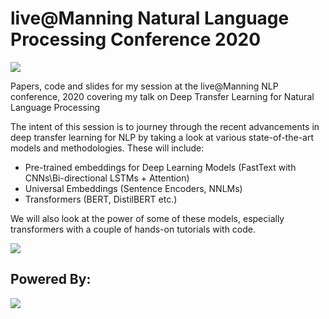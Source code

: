 # live@Manning Natural Language Processing Conference 2020

![](https://i.imgur.com/eX2fqR2.png)

Papers, code and slides for my session at the live@Manning NLP conference, 2020 covering my talk on Deep Transfer Learning for Natural Language Processing

The intent of this session is to journey through the recent advancements in deep transfer learning for NLP by taking a look at various state-of-the-art models and methodologies. These will include: 

- Pre-trained embeddings for Deep Learning Models (FastText with CNNs\Bi-directional LSTMs + Attention)
- Universal Embeddings (Sentence Encoders, NNLMs)
- Transformers (BERT, DistilBERT etc.)

We will also look at the power of some of these models, especially transformers with a couple of hands-on tutorials with code.

![](https://i.imgur.com/QD2BKW7.png)

## Powered By:

![](https://i.imgur.com/cllEHm0.png)
